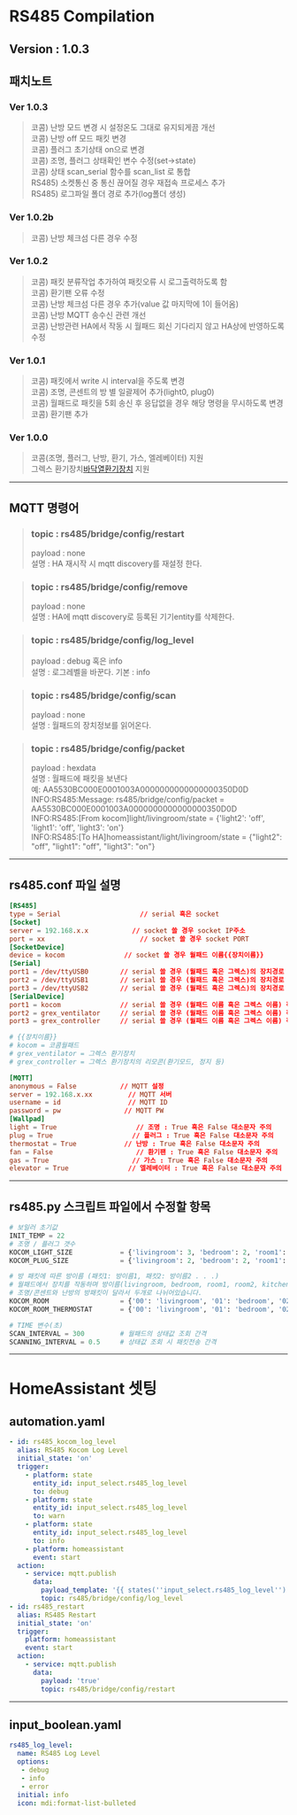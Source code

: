 RS485 Compilation
=================
Version : 1.0.3
----------------

## 패치노트
### Ver 1.0.3
> 코콤) 난방 모드 변경 시 설정온도 그대로 유지되게끔 개선  
> 코콤) 난방 off 모드 패킷 변경  
> 코콤) 플러그 초기상태 on으로 변경  
> 코콤) 조명, 플러그 상태확인 변수 수정(set->state)  
> 코콤) 상태 scan_serial 함수를 scan_list 로 통합  
> RS485) 소켓통신 중 통신 끊어질 경우 재접속 프로세스 추가  
> RS485) 로그파일 폴더 경로 추가(log폴더 생성)  
### Ver 1.0.2b
> 코콤) 난방 체크섬 다른 경우 수정  
### Ver 1.0.2
> 코콤) 패킷 분류작업 추가하여 패킷오류 시 로그출력하도록 함  
> 코콤) 환기팬 오류 수정  
> 코콤) 난방 체크섬 다른 경우 추가(value 값 마지막에 1이 들어옴)  
> 코콤) 난방 MQTT 송수신 관련 개선  
> 코콤) 난방관련 HA에서 작동 시 월패드 회신 기다리지 않고 HA상에 반영하도록 수정  
### Ver 1.0.1
> 코콤) 패킷에서 write 시 interval을 주도록 변경  
> 코콤) 조명, 콘센트의 방 별 일괄제어 추가(light0, plug0)  
> 코콤) 월패드로 패킷을 5회 송신 후 응답없을 경우 해당 명령을 무시하도록 변경  
> 코콤) 환기팬 추가  
### Ver 1.0.0
> 코콤(조명, 플러그, 난방, 환기, 가스, 엘레베이터) 지원  
> 그렉스 환기장치[바닥열환기장치][grex_link] 지원  
---  
## MQTT 명령어
> ### topic : rs485/bridge/config/restart  
> payload : none  
> 설명 : HA 재시작 시 mqtt discovery를 재설정 한다.  

> ### topic : rs485/bridge/config/remove  
> payload : none  
> 설명 : HA에 mqtt discovery로 등록된 기기entity를 삭제한다.  

> ### topic : rs485/bridge/config/log_level  
> payload : debug 혹은 info  
> 설명 : 로그레벨을 바꾼다. 기본 : info  

> ### topic : rs485/bridge/config/scan  
> payload : none  
> 설명 : 월패드의 장치정보를 읽어온다.  

> ### topic : rs485/bridge/config/packet  
> payload : hexdata  
> 설명 : 월패드에 패킷을 보낸다  
> 예: AA5530BC000E0001003A0000000000000000350D0D  
> INFO:RS485:Message: rs485/bridge/config/packet = AA5530BC000E0001003A0000000000000000350D0D  
> INFO:RS485:[From kocom]light/livingroom/state = {'light2': 'off', 'light1': 'off', 'light3': 'on'}  
> INFO:RS485:[To HA]homeassistant/light/livingroom/state = {"light2": "off", "light1": "off", "light3": "on"}  
---  
## rs485.conf 파일 설명
```conf
[RS485]
type = Serial                    // serial 혹은 socket
[Socket]
server = 192.168.x.x           // socket 쓸 경우 socket IP주소
port = xx                        // socket 쓸 경우 socket PORT
[SocketDevice]
device = kocom               // socket 쓸 경우 월패드 이름{{장치이름}}
[Serial]
port1 = /dev/ttyUSB0        // serial 쓸 경우 (월패드 혹은 그렉스)의 장치경로 작성
port2 = /dev/ttyUSB1        // serial 쓸 경우 (월패드 혹은 그렉스)의 장치경로 작성
port3 = /dev/ttyUSB2        // serial 쓸 경우 (월패드 혹은 그렉스)의 장치경로 작성
[SerialDevice]
port1 = kocom               // serial 쓸 경우 (월패드 이름 혹은 그렉스 이름) 작성{{장치이름}}
port2 = grex_ventilator     // serial 쓸 경우 (월패드 이름 혹은 그렉스 이름) 작성{{장치이름}}
port3 = grex_controller     // serial 쓸 경우 (월패드 이름 혹은 그렉스 이름) 작성{{장치이름}}

# {{장치이름}}
# kocom = 코콤월패드
# grex_ventilator = 그렉스 환기장치
# grex_controller = 그렉스 환기장치의 리모콘(환기모드, 정지 등)

[MQTT]
anonymous = False           // MQTT 설정
server = 192.168.x.xx         // MQTT 서버
username = id                 // MQTT ID
password = pw                // MQTT PW
[Wallpad]
light = True                    // 조명 : True 혹은 False 대소문자 주의
plug = True                    // 플러그 : True 혹은 False 대소문자 주의
thermostat = True            // 난방 : True 혹은 False 대소문자 주의
fan = False                     // 환기팬 : True 혹은 False 대소문자 주의
gas = True                     // 가스 : True 혹은 False 대소문자 주의
elevator = True               // 엘레베이터 : True 혹은 False 대소문자 주의
```
---  
## rs485.py 스크립트 파일에서 수정할 항목

```py
# 보일러 초기값
INIT_TEMP = 22
# 조명 / 플러그 갯수
KOCOM_LIGHT_SIZE            = {'livingroom': 3, 'bedroom': 2, 'room1': 2, 'room2': 2, 'kitchen': 3}
KOCOM_PLUG_SIZE             = {'livingroom': 2, 'bedroom': 2, 'room1': 2, 'room2': 2, 'kitchen': 2}

# 방 패킷에 따른 방이름 (패킷1: 방이름1, 패킷2: 방이름2 . . .)
# 월패드에서 장치를 작동하며 방이름(livingroom, bedroom, room1, room2, kitchen 등)을 확인하여 본인의 상황에 맞게 바꾸세요
# 조명/콘센트와 난방의 방패킷이 달라서 두개로 나뉘어있습니다.
KOCOM_ROOM                  = {'00': 'livingroom', '01': 'bedroom', '02': 'room1', '03': 'room2', '04': 'kitchen'}
KOCOM_ROOM_THERMOSTAT       = {'00': 'livingroom', '01': 'bedroom', '02': 'room1', '03': 'room2'}

# TIME 변수(초)
SCAN_INTERVAL = 300         # 월패드의 상태값 조회 간격
SCANNING_INTERVAL = 0.5     # 상태값 조회 시 패킷전송 간격
```
---  
# HomeAssistant 셋팅  

## automation.yaml  
```yaml
- id: rs485_kocom_log_level
  alias: RS485 Kocom Log Level
  initial_state: 'on'
  trigger:
    - platform: state
      entity_id: input_select.rs485_log_level
      to: debug
    - platform: state
      entity_id: input_select.rs485_log_level
      to: warn
    - platform: state
      entity_id: input_select.rs485_log_level
      to: info
    - platform: homeassistant
      event: start
  action:
    - service: mqtt.publish
      data:
        payload_template: '{{ states(''input_select.rs485_log_level'') }}'
        topic: rs485/bridge/config/log_level
- id: rs485_restart
  alias: RS485 Restart
  initial_state: 'on'
  trigger:
    platform: homeassistant
    event: start
  action:
    - service: mqtt.publish
      data:
        payload: 'true'
        topic: rs485/bridge/config/restart
```
---  
## input_boolean.yaml  
```yaml
rs485_log_level:
  name: RS485 Log Level
  options:
   - debug
   - info
   - error
  initial: info
  icon: mdi:format-list-bulleted
```

[grex_link]: http://www.grex.co.kr/product-index/prd-a/
